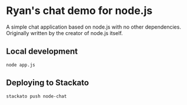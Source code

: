 # Ryan's chat demo for node.js

A simple chat application based on node.js with no other
dependencies. Originally written by the creator of node.js itself.

## Local development

    node app.js

## Deploying to Stackato

    stackato push node-chat

